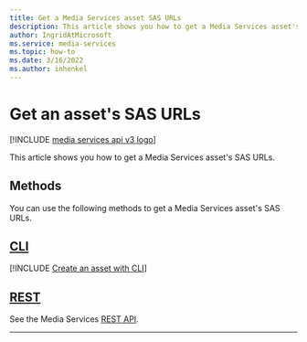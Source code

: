 ```yaml
---
title: Get a Media Services asset SAS URLs
description: This article shows you how to get a Media Services asset's SAS URLs.
author: IngridAtMicrosoft
ms.service: media-services
ms.topic: how-to
ms.date: 3/16/2022
ms.author: inhenkel
---
```


# Get an asset's SAS URLs

[!INCLUDE [media services api v3 logo](./includes/v3-hr.md)]

This article shows you how to get a Media Services asset's SAS URLs.

## Methods

You can use the following methods to get a Media Services asset's SAS URLs.

## [CLI](#tab/cli/)

[!INCLUDE [Create an asset with CLI](./includes/task-get-asset-sas-urls-cli.md)]

## [REST](#tab/rest/)

See the Media Services [REST API](/rest/api/media/assets/list-container-sas).

---